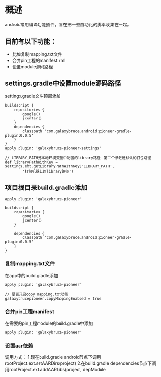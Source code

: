 # 概述
android常用编译功能插件，旨在把一些自动化的脚本收集在一起。

## 目前有以下功能：
* 比如复制mapping.txt文件
* 合并pin工程的manifest.xml
* 设置module源码路径

## settings.gradle中设置module源码路径
settings.gradle文件顶部添加
```
buildscript {
    repositories {
        google()
        jcenter()
    }
    dependencies {
        classpath 'com.galaxybruce.android:pioneer-gradle-plugin:0.0.5'
    }
}
apply plugin: 'galaxybruce-pioneer-settings'

// LIBRARY_PATH是本地环境变量中配置的library路径，第二个参数是默认的打包路径
def libraryPathWithKey = settings.ext.getLibraryPathWithKey('LIBRARY_PATH',
        '打包机器上的library路径')
```

## 项目根目录build.gradle添加
```
apply plugin: 'galaxybruce-pioneer'

buildscript {
    repositories {
        google()
        jcenter()
    }

    dependencies {
        classpath 'com.galaxybruce.android:pioneer-gradle-plugin:0.0.5'
    }
}
```

### 复制mapping.txt文件
在app中的build.gradle添加
```
apply plugin: 'galaxybruce-pioneer'

// 是否开启copy mapping.txt功能
galaxybrucepioneer.copyMappingEnabled = true
```

### 合并pin工程manifest
在需要的pin工程module的build.gradle中添加
```
apply plugin: 'galaxybruce-pioneer'
```

### 设置aar依赖
调用方式：
1.现在build.gradle android节点下调用rootProject.ext.setAARDirs(project)
2.在build.gradle dependencies节点下调用rootProject.ext.addAARLibs(project, depModule











